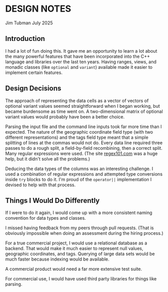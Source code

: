 # DESIGN NOTES

Jim Tubman
July 2025

## Introduction

I had a lot of fun doing this. It gave me an opportunity to learn a lot
about the many powerful features that have been incorporated into the
C++ language and libraries over the last ten years. Having ranges, views,
and monadic classes (like `optional` and `variant`) available made it
easier to implement certain features.

## Design Decisions

The approach of representing the data cells as a vector of vectors of optional
variant values seemed straightforward when I began working, but became burdensome
as time went on. A two-dimensional matrix of optional variant values would
probably have been a better choice.

Parsing the input file and the command line inputs took far more time than I
expected. The nature of the geographic coordinate field type (with two different
representations) and the tags field type meant that a simple splitting of lines
at the commas would not do. Every data line required three passes to do a rough
split, a field-by-field recombining, then a correct split. Many regular expressions
were used. (The site [regex101.com](regex101.com) was a huge help, but it didn't
solve all the problems.)

Deducing the data types of the columns was an interesting challenge. I used a
combination of regular expressions and attempted type conversions inside `try`
blocks to do it. I'm proud of the `operator||` implementation I devised to help
with that process.

## Things I Would Do Differently

If I were to do it again, I would come up with a more consistent naming convention
for data types and classes.

I missed having feedback from my peers through pull requests. (That is obviously
impossible when doing an assessment during the hiring process.)

For a true commercial project, I would use a relational database as a backend.
That would make it much easier to represent null values, geographic coordinates,
and tags. Querying of large data sets would be much faster because indexing would
be available.

A commercial product would need a far more extensive test suite.

For commercial use, I would have used third party libraries for things like
parsing.

